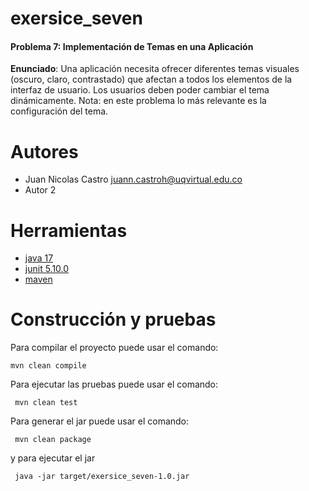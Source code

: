 # exersice_seven

#### Problema 7: Implementación de Temas en una Aplicación
**Enunciado**: Una aplicación necesita ofrecer diferentes temas visuales (oscuro, claro, contrastado) que afectan a todos los elementos de la interfaz de usuario. Los usuarios deben poder cambiar el tema dinámicamente.
Nota: en este problema lo más relevante es la configuración del tema.

# Autores

- Juan Nicolas Castro juann.castroh@uqvirtual.edu.co
- Autor 2

# Herramientas

- [java 17](https://adoptium.net/es)
- [junit 5.10.0](https://mvnrepository.com/artifact/org.junit.jupiter/junit-jupiter-api/5.10.0)
- [maven](https://maven.apache.org)


# Construcción y pruebas

Para compilar el proyecto puede usar el comando:

```shell
mvn clean compile
```

Para ejecutar las pruebas puede usar el comando: 

```shell
 mvn clean test
```

Para generar el jar puede usar el comando: 

```shell
 mvn clean package
```

y para ejecutar el jar

```shell
 java -jar target/exersice_seven-1.0.jar
```
